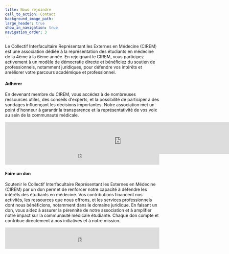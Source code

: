 ```yaml
---
title: Nous rejoindre
call_to_action: Contact
background_image_path:
large_header: true
show_in_navigation: true
navigation_order: 3
---
```


Le Collectif Interfacultaire Représentant les Externes en Médecine (CIREM) est une association dédiée à la représentation des étudiants en médecine de la 4ème à la 6ème année. En rejoignant le CIREM, vous participez activement à un modèle de démocratie directe et bénéficiez du soutien de professionnels, notamment juridiques, pour défendre vos intérêts et améliorer votre parcours académique et professionnel.

#### Adhérer

En devenant membre du CIREM, vous accédez à de nombreuses ressources utiles, des conseils d'experts, et la possibilité de participer à des sondages influençant les décisions importantes. Notre association met un point d'honneur à garantir la transparence et la représentativité de vos voix au sein de la communauté médicale.


<div style="transform: scale(1.5); transform-origin: 0 0;">
  <iframe id="haWidget" allowtransparency="true" src="https://www.helloasso.com/associations/collectif-interfacultaire-representant-les-externes-en-medecine/formulaires/1/widget-bouton" style="width: 100%; height: 70px; border: none;"></iframe>
</div>

<iframe id="haWidget" allowtransparency="true" src="https://www.helloasso.com/associations/collectif-interfacultaire-representant-les-externes-en-medecine/adhesions/adhesion/widget-bouton" style="width: 100%; height: 70; border: none;"></iframe>

#### Faire un don

Soutenir le Collectif Interfacultaire Représentant les Externes en Médecine (CIREM) par un don permet de renforcer notre capacité à défendre les intérêts des étudiants en médecine. Vos contributions financent nos activités, les ressources que nous offrons, et les services professionnels dont nous bénéficions, notamment dans le domaine juridique. En faisant un don, vous aidez à assurer la pérennité de notre association et à amplifier notre impact sur la communauté médicale étudiante. Chaque don compte et contribue directement à nos initiatives et à notre mission.

<iframe id="haWidget" allowtransparency="true" src="https://www.helloasso.com/associations/collectif-interfacultaire-representant-les-externes-en-medecine/formulaires/1/widget-bouton" style="width: 100%; height: 70px; border: none;"></iframe>
